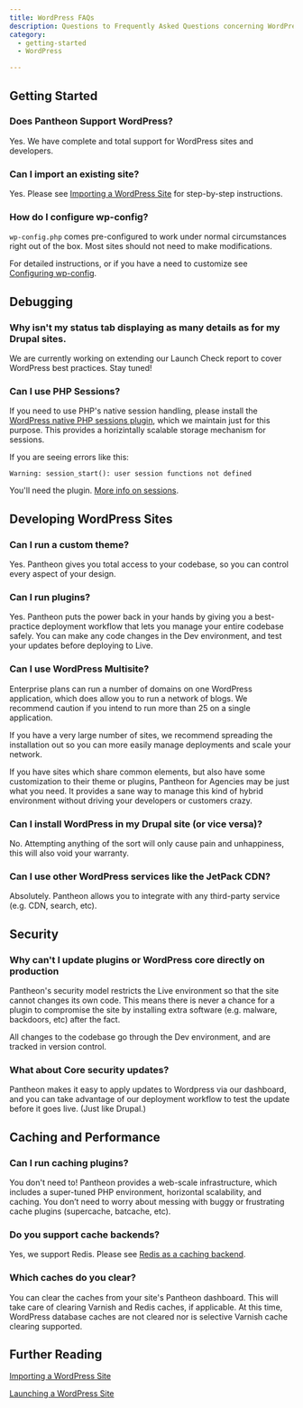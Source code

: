 ```yaml
---
title: WordPress FAQs
description: Questions to Frequently Asked Questions concerning WordPress on the Pantheon platform.
category:
  - getting-started
  - WordPress

---
```


## Getting Started

### Does Pantheon Support WordPress?

Yes. We have complete and total support for WordPress sites and developers.

### Can I import an existing site?

Yes. Please see [Importing a WordPress Site](/docs/articles/wordpress/importing-a-wordpress-site#importing-a-wordpress-site) for step-by-step instructions.

### How do I configure wp-config?

`wp-config.php` comes pre-configured to work under normal circumstances right out of the box. Most sites should not need to make modifications.

For detailed instructions, or if you have a need to customize see [Configuring wp-config](/docs/articles/wordpress/configuring-wp-config-php#configuring-wp-config-php-).

## Debugging

### Why isn't my status tab displaying as many details as for my Drupal sites.

We are currently working on extending our Launch Check report to cover WordPress best practices. Stay tuned!

### Can I use PHP Sessions?

If you need to use PHP's native session handling, please install the [WordPress native PHP sessions plugin](https://wordpress.org/plugins/wp-native-php-sessions/), which we maintain just for this purpose. This provides a horizintally scalable storage mechanism for sessions.

If you are seeing errors like this:

```
Warning: session_start(): user session functions not defined
```

You'll need the plugin. [More info on sessions](articles/wordpress/wordpress-and-php-sessions/).

## Developing WordPress Sites

### Can I run a custom theme?

Yes. Pantheon gives you total access to your codebase, so you can control every aspect of your design.

### Can I run plugins?

Yes. Pantheon puts the power back in your hands by giving you a best-practice deployment workflow that lets you manage your entire codebase safely. You can make any code changes in the Dev environment, and test your updates before deploying to Live.

### Can I use WordPress Multisite?

Enterprise plans can run a number of domains on one WordPress application, which does allow you to run a network of blogs. We recommend caution if you intend to run more than 25 on a single application.

If you have a very large number of sites, we recommend spreading the installation out so you can more easily manage deployments and scale your network.

If you have sites which share common elements, but also have some customization to their theme or plugins, Pantheon for Agencies may be just what you need. It provides a sane way to manage this kind of hybrid environment without driving your developers or customers crazy.

### Can I install WordPress in my Drupal site (or vice versa)?

No. Attempting anything of the sort will only cause pain and unhappiness, this will also void your warranty.

### Can I use other WordPress services like the JetPack CDN?

Absolutely. Pantheon allows you to integrate with any third-party service (e.g. CDN, search, etc).

## Security

### Why can't I update plugins or WordPress core directly on production

Pantheon's security model restricts the Live environment so that the site cannot changes its own code. This means there is never a chance for a plugin to compromise the site by installing extra software (e.g. malware, backdoors, etc) after the fact.

All changes to the codebase go through the Dev environment, and are tracked in version control.

### What about Core security updates?

Pantheon makes it easy to apply updates to Wordpress via our dashboard, and you can take advantage of our deployment workflow to test the update before it goes live. (Just like Drupal.)

## Caching and Performance

### Can I run caching plugins?

You don't need to! Pantheon provides a web-scale infrastructure, which includes a super-tuned PHP environment, horizontal scalability, and caching. You don’t need to worry about messing with buggy or frustrating cache plugins (supercache, batcache, etc).

### Do you support cache backends?

Yes, we support Redis. Please see [Redis as a caching backend](/docs/articles/sites/redis-as-a-caching-backend#redis-as-a-caching-backend).

### Which caches do you clear?

You can clear the caches from your site's Pantheon dashboard. This will take care of clearing Varnish and Redis caches, if applicable. At this time, WordPress database caches are not cleared nor is selective Varnish cache clearing supported.


## Further Reading

[Importing a WordPress Site](/docs/articles/wordpress/importing-a-wordpress-site/)


[Launching a WordPress Site](/docs/articles/wordpress/starting-wordpress-site/)
